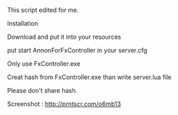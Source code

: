 This script edited for me.

Installation

Download and put it into your resources

put start AnnonForFxController in your server.cfg

Only use FxController.exe

Creat hash from FxController.exe than write server.lua file

Please don't share hash.

Screenshot : http://prntscr.com/o6mb13



